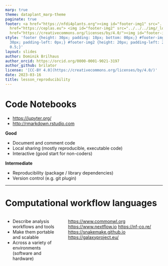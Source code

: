 ```yaml
---
marp: true
theme: dataplant_marp-theme
paginate: true
footer: <a href="https://nfdi4plants.org"><img id="footer-img1" src="../../../img/_logos/DataPLANT/DataPLANT_logo_square_bg_transparent.svg"></a><a
  href="https://ceplas.eu"> <img id="footer-img2" src="../../../img/_logos/CEPLAS/CEPLAS_Icon.jpeg"></a><a
  href="https://creativecommons.org/licenses/by/4.0/"><img id="footer-img3" src="../../../img/_logos/CreativeCommons/by.svg"></a>
style: 'footer {height: 30px; padding: 10px; bottom: 00px;} #footer-img1 {height:
  30px; padding-left: 0px;} #footer-img2 {height: 20px; padding-left: 20px; opacity:
  0.5;}'
layout: slides
author: Dominik Brilhaus
author_orcid: https://orcid.org/0000-0001-9021-3197
author_github: brilator
license: '[CC-BY 4.0](https://creativecommons.org/licenses/by/4.0/)'
date: 2023-03-16
title: lesson_reproducibility
---
```


# Code Notebooks

- <https://jupyter.org/>
- <http://rmarkdown.rstudio.com>

**Good**

- Document and comment code
- Local sharing (mostly reproducible, executable code)
- Interactive (good start for non-coders)

**Intermediate**

- Reproducibility (package / library dependencies)
- Version control (e.g. git plugin)

<!-- Source to slide(s) -->
<!-- ../../bricks/lesson_reproducibility-Code_Notebooks.md -->


---

# Computational workflow languages
<style scoped>
.columns {
    display: grid;
    grid-template-columns: repeat(2, minmax(0, 1fr));
    gap: 6em;
}
</style>

<div class="columns">
<div class="columns-left">

- Describe analysis workflows and tools
- Make them portable and scalable
- Across a variety of environments (software and hardware)

</div>

<div class="columns-right">

<!-- - <https://www.docker.com>
- singularity -->
<https://www.commonwl.org>
<https://www.nextflow.io>
<https://nf-co.re/>
<https://snakemake.github.io>
<br>
<https://galaxyproject.eu/>

</div>

<!-- Source to slide(s) -->
<!-- ../../bricks/lesson_reproducibility-Computational_workflow_languages.md -->


---
